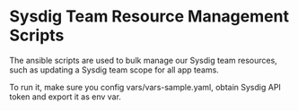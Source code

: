 # Sysdig Team Resource Management Scripts

The ansible scripts are used to bulk manage our Sysdig team resources, such as updating a Sysdig team scope for all app teams.

To run it, make sure you config vars/vars-sample.yaml, obtain Sysdig API token and export it as env var.
